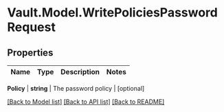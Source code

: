 # Vault.Model.WritePoliciesPasswordRequest

## Properties

Name | Type | Description | Notes
------------ | ------------- | ------------- | -------------

**Policy** | **string** | The password policy | [optional] 

[[Back to Model list]](../README.md#documentation-for-models) [[Back to API list]](../README.md#documentation-for-api-endpoints) [[Back to README]](../README.md)

